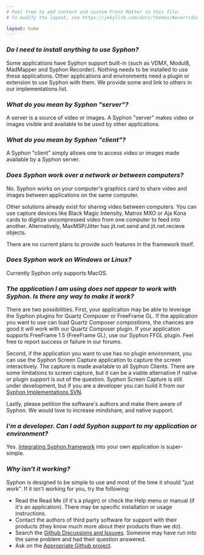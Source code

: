 ```yaml
---
# Feel free to add content and custom Front Matter to this file.
# To modify the layout, see https://jekyllrb.com/docs/themes/#overriding-theme-defaults

layout: home
---
```




			
### ***Do I need to install anything to use Syphon?***
		
Some applications have Syphon support built-in (such as VDMX, Modul8, MadMapper and Syphon Recorder). Nothing needs to be installed to use these applications. Other applications and environments need a plugin or extension to use Syphon with them. We provide some and link to others in our implementations list.
		
### ***What do you mean by Syphon "server"?***

A server is a source of video or images. A Syphon "server" makes video or images visible and available to be used by other applications.

### ***What do you mean by Syphon "client"?***

A Syphon "client" simply allows one to access video or images made available by a Syphon server.


### ***Does Syphon work over a network or between computers?***

No. Syphon works on your computer's graphics card to share video and images between applications on the same computer.


Other solutions already exist for sharing video between computers. You can use capture devices like Black Magic Intensity, Matrox MXO or Aja Kona cards to digitize uncompressed video from one computer to feed into another. Alternatively, MaxMSP/Jitter has jit.net.send and jit.net.recieve objects.


There are no current plans to provide such features in the framework itself. 


### ***Does Syphon work on Windows or Linux?***

Currently Syphon only supports MacOS. 


### ***The application I am using does not appear to work with Syphon. Is there any way to make it work?***

There are two possibilities. First, your application may be able to leverage the Syphon plugins for Quartz Composer or FreeFrame GL. If the application you want to use can load Quartz Composer compositions, the chances are good it will work with our Quartz Composer plugin. If your application supports FreeFrame 1.5 (FreeFrame GL), use our Syphon FFGL plugin. Feel free to report success or failure in our forums.



Second, if the application you want to use has no plugin environment, you can use the Syphon Screen Capture application to capture the screen interactively. The capture is made available to all Syphon Clients. There are some limitations to screen capture, but it can be a viable alternative if native or plugin support is out of the question. Syphon Screen Capture is still under development, but if you are a developer you can build it from our <a href="http://code.google.com/p/syphon-implementations/">Syphon Implementations SVN</a>.



Lastly, please petition the software's authors and make them aware of Syphon. We would love to increase mindshare, and native support.

### ***I'm a developer. Can I add Syphon support to my application or environment?***

Yes. <a href="http://syphon.v002.info/#developer">Integrating Syphon.framework</a> into your own application is super-simple.

### ***Why isn't it working?***

Syphon is designed to be simple to use and most of the time it should "just work". If it isn't working for you, try the following:

* Read the Read Me (if it's a plugin) or check the Help menu or manual (if it's an application). There may be specific installation or usage instructions.
* Contact the authors of third party software for support with their products (they know much more about their products than we do).
* Search the <a href="http://github.com/syphon/">Github Discussions and Issuyes</a>. Someone may have run into the same problem and had their question answered.
* Ask on the <a href="http://github.com/syphon/">Appropriate Github project</a>.
